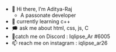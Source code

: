 - 👋 Hi there, I’m Aditya-Raj
     - A passonate developer 
- 🌱 currently learning c++
- 🗯 ask me about html, css, js, C
- 💞️catch me on Discord : Iqlipse_Ar #6005
- 📫 reach me on instagram : iqlipse_ar26

<!---
Aditya-Raj26/Aditya-Raj26 is a ✨ special ✨ repository because its `README.md` (this file) appears on your GitHub profile.
You can click the Preview link to take a look at your changes.
--->
